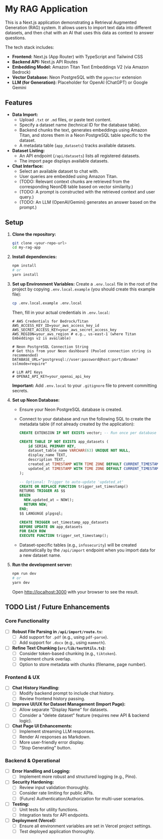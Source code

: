 # My RAG Application

This is a Next.js application demonstrating a Retrieval Augmented Generation (RAG) system. It allows users to import text data into different datasets, and then chat with an AI that uses this data as context to answer questions.

The tech stack includes:

- **Frontend:** Next.js (App Router) with TypeScript and Tailwind CSS
- **Backend API:** Next.js API Routes
- **Embedding Model:** Amazon Titan Text Embeddings V2 (via Amazon Bedrock)
- **Vector Database:** Neon PostgreSQL with the `pgvector` extension
- **LLM (for Generation):** Placeholder for OpenAI (ChatGPT) or Google Gemini

## Features

- **Data Import:**
    - Upload `.txt` or `.md` files, or paste text content.
    - Specify a dataset name (technical ID for the database table).
    - Backend chunks the text, generates embeddings using Amazon Titan, and stores them in a Neon PostgreSQL table specific to the dataset.
    - A metadata table (`app_datasets`) tracks available datasets.
- **Dataset Listing:**
    - An API endpoint (`/api/datasets`) lists all registered datasets.
    - The import page displays available datasets.
- **Chat Interface:**
    - Select an available dataset to chat with.
    - User queries are embedded using Amazon Titan.
    - (TODO: Relevant context chunks are retrieved from the corresponding NeonDB table based on vector similarity.)
    - (TODO: A prompt is constructed with the retrieved context and user query.)
    - (TODO: An LLM (OpenAI/Gemini) generates an answer based on the prompt.)

## Setup

1.  **Clone the repository:**

    ```bash
    git clone <your-repo-url>
    cd my-rag-app
    ```

2.  **Install dependencies:**

    ```bash
    npm install
    # or
    yarn install
    ```

3.  **Set up Environment Variables:**
    Create a `.env.local` file in the root of the project by copying `.env.local.example` (you should create this example file):

    ```bash
    cp .env.local.example .env.local
    ```

    Then, fill in your actual credentials in `.env.local`:

    ```env
    # AWS Credentials for Bedrock/Titan
    AWS_ACCESS_KEY_ID=your_aws_access_key_id
    AWS_SECRET_ACCESS_KEY=your_aws_secret_access_key
    AWS_REGION=your_aws_region # e.g., us-east-1 (where Titan Embeddings v2 is available)

    # Neon PostgreSQL Connection String
    # Get this from your Neon dashboard (Pooled connection string is recommended)
    DATABASE_URL="postgresql://user:password@host:port/dbname?sslmode=require"

    # LLM API Keys
    # OPENAI_API_KEY=your_openai_api_key
    ```

    **Important:** Add `.env.local` to your `.gitignore` file to prevent committing secrets.

4.  **Set up Neon Database:**

    - Ensure your Neon PostgreSQL database is created.
    - Connect to your database and run the following SQL to create the metadata table (if not already created by the application):

        ```sql
        CREATE EXTENSION IF NOT EXISTS vector; -- Run once per database

        CREATE TABLE IF NOT EXISTS app_datasets (
            id SERIAL PRIMARY KEY,
            dataset_table_name VARCHAR(63) UNIQUE NOT NULL,
            display_name TEXT,
            description TEXT,
            created_at TIMESTAMP WITH TIME ZONE DEFAULT CURRENT_TIMESTAMP,
            updated_at TIMESTAMP WITH TIME ZONE DEFAULT CURRENT_TIMESTAMP
        );

        -- Optional: Trigger to auto-update 'updated_at'
        CREATE OR REPLACE FUNCTION trigger_set_timestamp()
        RETURNS TRIGGER AS $$
        BEGIN
          NEW.updated_at = NOW();
          RETURN NEW;
        END;
        $$ LANGUAGE plpgsql;

        CREATE TRIGGER set_timestamp_app_datasets
        BEFORE UPDATE ON app_datasets
        FOR EACH ROW
        EXECUTE FUNCTION trigger_set_timestamp();
        ```

    - Dataset-specific tables (e.g., `infosecurity`) will be created automatically by the `/api/import` endpoint when you import data for a new dataset name.

5.  **Run the development server:**
    ```bash
    npm run dev
    # or
    yarn dev
    ```
    Open [http://localhost:3000](http://localhost:3000) with your browser to see the result.

## TODO List / Future Enhancements

### Core Functionality

- [ ] **Robust File Parsing in `/api/import/route.ts`:**
    - [ ] Add support for `.pdf` (e.g., using `pdf-parse`).
    - [ ] Add support for `.docx` (e.g., using `mammoth`).
- [ ] **Refine Text Chunking (`src/lib/textUtils.ts`):**
    - [ ] Consider token-based chunking (e.g., `tiktoken`).
    - [ ] Implement chunk overlap.
    - [ ] Option to store metadata with chunks (filename, page number).

### Frontend & UX

- [ ] **Chat History Handling:**
    - [ ] Modify backend prompt to include chat history.
    - [ ] Review frontend history passing.
- [ ] **Improve UI/UX for Dataset Management (Import Page):**
    - [ ] Allow separate "Display Name" for datasets.
    - [ ] Consider a "delete dataset" feature (requires new API & backend logic).
- [ ] **Chat Page UI Enhancements:**
    - [ ] Implement streaming LLM responses.
    - [ ] Render AI responses as Markdown.
    - [ ] More user-friendly error display.
    - [ ] "Stop Generating" button.

### Backend & Operational

- [ ] **Error Handling and Logging:**
    - [ ] Implement more robust and structured logging (e.g., Pino).
- [ ] **Security Hardening:**
    - [ ] Review input validation thoroughly.
    - [ ] Consider rate limiting for public APIs.
    - [ ] (Future) Authentication/Authorization for multi-user scenarios.
- [ ] **Testing:**
    - [ ] Unit tests for utility functions.
    - [ ] Integration tests for API endpoints.
- [ ] **Deployment (Vercel):**
    - [ ] Ensure all environment variables are set in Vercel project settings.
    - [ ] Test deployed application thoroughly.
